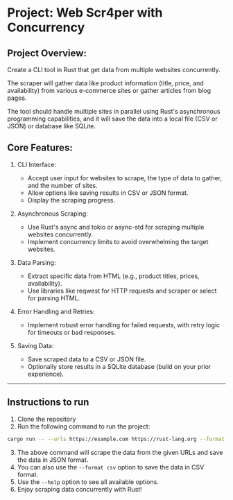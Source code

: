 # Project: Web Scr4per with Concurrency
## Project Overview:
Create a CLI tool in Rust that get data from multiple websites concurrently. 

The scraper will gather data like product information (title, price, and availability) from various e-commerce sites or gather articles from blog pages. 

The tool should handle multiple sites in parallel using Rust's asynchronous programming capabilities, and it will save the data into a local file (CSV or JSON) or database like SQLite.

## Core Features:
1. CLI Interface:
    - Accept user input for websites to scrape, the type of data to gather, and the number of sites.
    - Allow options like saving results in CSV or JSON format.
    - Display the scraping progress.

2. Asynchronous Scraping:
   - Use Rust's async and tokio or async-std for scraping multiple websites concurrently.
   - Implement concurrency limits to avoid overwhelming the target websites.

3. Data Parsing:
   - Extract specific data from HTML (e.g., product titles, prices, availability).
   - Use libraries like reqwest for HTTP requests and scraper or select for parsing HTML.

4. Error Handling and Retries:
   - Implement robust error handling for failed requests, with retry logic for timeouts or bad responses.

5. Saving Data:
   - Save scraped data to a CSV or JSON file.
   - Optionally store results in a SQLite database (build on your prior experience).

--------

## Instructions to run
1. Clone the repository
2. Run the following command to run the project:
```bash
cargo run -- --urls https://example.com https://rust-lang.org --format json
```
3. The above command will scrape the data from the given URLs and save the data in JSON format.
4. You can also use the `--format csv` option to save the data in CSV format.
5. Use the `--help` option to see all available options.
6. Enjoy scraping data concurrently with Rust!